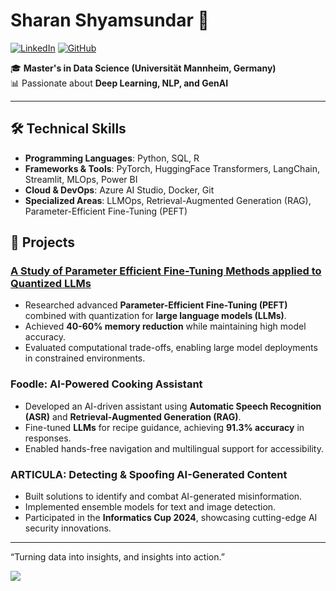 # Sharan Shyamsundar 👋

[![LinkedIn](https://img.shields.io/badge/LinkedIn-Connect-blue?style=flat-square&logo=linkedin)](https://www.linkedin.com/in/sharans-1712/)
[![GitHub](https://img.shields.io/badge/GitHub-Portfolio-black?style=flat-square&logo=github)](https://github.com/Sharan1712)
  
🎓 **Master's in Data Science (Universität Mannheim, Germany)**  
📊 Passionate about **Deep Learning, NLP, and GenAI**

---

## 🛠️ Technical Skills
- **Programming Languages**: Python, SQL, R  
- **Frameworks & Tools**: PyTorch, HuggingFace Transformers, LangChain, Streamlit, MLOps, Power BI  
- **Cloud & DevOps**: Azure AI Studio, Docker, Git  
- **Specialized Areas**: LLMOps, Retrieval-Augmented Generation (RAG), Parameter-Efficient Fine-Tuning (PEFT)

## 🚀 Projects

### [A Study of Parameter Efficient Fine-Tuning Methods applied to Quantized LLMs](https://github.com/Sharan1712/quantization_peft)
- Researched advanced **Parameter-Efficient Fine-Tuning (PEFT)** combined with quantization for **large language models (LLMs)**.
- Achieved **40-60% memory reduction** while maintaining high model accuracy.
- Evaluated computational trade-offs, enabling large model deployments in constrained environments.

### Foodle: AI-Powered Cooking Assistant 
- Developed an AI-driven assistant using **Automatic Speech Recognition (ASR)** and **Retrieval-Augmented Generation (RAG)**.
- Fine-tuned **LLMs** for recipe guidance, achieving **91.3% accuracy** in responses.
- Enabled hands-free navigation and multilingual support for accessibility.

### ARTICULA: Detecting & Spoofing AI-Generated Content
- Built solutions to identify and combat AI-generated misinformation.
- Implemented ensemble models for text and image detection.
- Participated in the **Informatics Cup 2024**, showcasing cutting-edge AI security innovations.

---
“Turning data into insights, and insights into action.”  

<a href="https://github.com/anuraghazra/github-readme-stats">
  <img align="center" src="https://github-readme-stats.vercel.app/api/top-langs/?username=Sharan1712&langs_count=8&layout=compact&theme=merko" />
</a>

<!--
**Sharan1712/Sharan1712** is a ✨ _special_ ✨ repository because its `README.md` (this file) appears on your GitHub profile.

Here are some ideas to get you started:

- 🔭 I’m currently working on ...
- 🌱 I’m currently learning ...
- 👯 I’m looking to collaborate on ...
- 🤔 I’m looking for help with ...
- 💬 Ask me about ...
- 📫 How to reach me: ...
- 😄 Pronouns: ...
- ⚡ Fun fact: ...
-->
